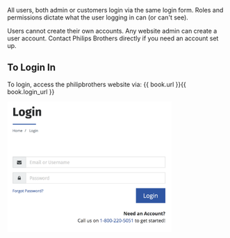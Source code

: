 All users, both admin or customers login via the same login form. Roles and permissions dictate what the user logging in can \(or can't see)\.
  
Users cannot create their own accounts. Any website admin can create a user account. Contact Philips Brothers directly if you need an account set up.

## To Login In
To login, access the philipbrothers website via: {{ book.url }}{{ book.login_url }}

<img src="/assets/login.png" height="300" />
